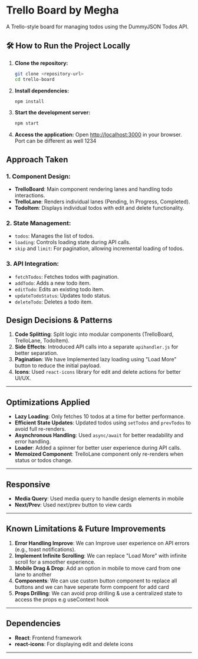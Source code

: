 # Trello Board by Megha

A Trello-style board for managing todos using the DummyJSON Todos API.

## 🛠️ How to Run the Project Locally

1. **Clone the repository:**
   ```bash
   git clone <repository-url>
   cd trello-board
   ```

2. **Install dependencies:**
   ```bash
   npm install
   ```

3. **Start the development server:**
   ```bash
   npm start
   ```

4. **Access the application:**
   Open [http://localhost:3000](http://localhost:3000) in your browser.
   Port can be different as well 1234

## Approach Taken

### 1. **Component Design:**
   - **TrelloBoard**: Main component rendering lanes and handling todo interactions.
   - **TrelloLane**: Renders individual lanes (Pending, In Progress, Completed).
   - **TodoItem**: Displays individual todos with edit and delete functionality.

### 2. **State Management:**
   - `todos`: Manages the list of todos.
   - `loading`: Controls loading state during API calls.
   - `skip` and `limit`: For pagination, allowing incremental loading of todos.

### 3. **API Integration:**
   - `fetchTodos`: Fetches todos with pagination.
   - `addTodo`: Adds a new todo item.
   - `editTodo`: Edits an existing todo item.
   - `updateTodoStatus`: Updates todo status.
   - `deleteTodo`: Deletes a todo item.

## Design Decisions & Patterns

1. **Code Splitting**: Split logic into modular components (TrelloBoard, TrelloLane, TodoItem).
2. **Side Effects**: Introduced API calls into a separate `apihandler.js` for better separation.
3. **Pagination**: We have Implemented lazy loading using "Load More" button to reduce the initial payload.
4. **Icons**: Used `react-icons` library for edit and delete actions for better UI/UX.

---

## Optimizations Applied

- **Lazy Loading**: Only fetches 10 todos at a time for better performance.
- **Efficient State Updates**: Updated todos using `setTodos` and `prevTodos` to avoid full re-renders.
- **Asynchronous Handling**: Used `async/await` for better readability and error handling.
- **Loader**: Added a spinner for better user experience during API calls.
- **Memoized Component**: TrelloLane component only re-renders when status or todos change.

---

## Responsive 

- **Media Query**: Used media query to handle design elements in mobile
- **Next/Prev**: Used next/prev button to view cards


---

## Known Limitations & Future Improvements

1. **Error Handling Improve**: We can Improve user experience on API errors (e.g., toast notifications).
2. **Implement Infinite Scrolling**: We can replace "Load More" with infinite scroll for a smoother experience.
3. **Mobile Drag & Drop**: Add an option in mobile to move card from one lane to another
4. **Components**: We can use custom button component to replace all buttons and we can have seperate form compoent for add card
5. **Props Drilling**: We can avoid prop drilling & use a centralized state to access the props e.g useContext hook

---

## Dependencies

- **React**: Frontend framework
- **react-icons**: For displaying edit and delete icons

---


